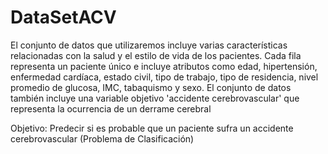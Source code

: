 # DataSetACV
El conjunto de datos que utilizaremos incluye varias características relacionadas con la salud y el estilo de vida de los pacientes. Cada fila representa un paciente único e incluye atributos como edad, hipertensión, enfermedad cardíaca, estado civil, tipo de trabajo, tipo de residencia, nivel promedio de glucosa, IMC, tabaquismo y sexo. El conjunto de datos también incluye una variable objetivo 'accidente cerebrovascular' que representa la ocurrencia de un derrame cerebral

Objetivo: Predecir si es probable que un paciente sufra un accidente cerebrovascular (Problema de Clasificación)
